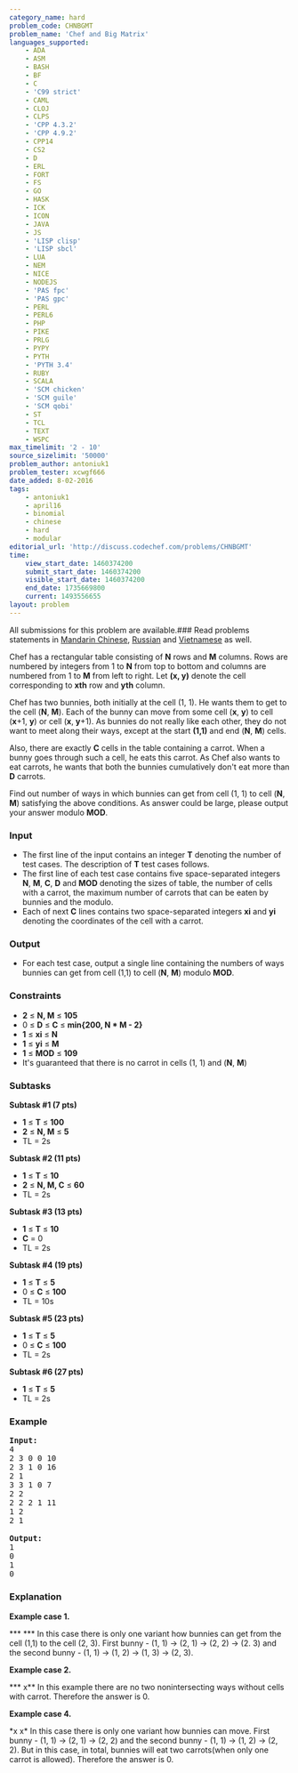 ```yaml
---
category_name: hard
problem_code: CHNBGMT
problem_name: 'Chef and Big Matrix'
languages_supported:
    - ADA
    - ASM
    - BASH
    - BF
    - C
    - 'C99 strict'
    - CAML
    - CLOJ
    - CLPS
    - 'CPP 4.3.2'
    - 'CPP 4.9.2'
    - CPP14
    - CS2
    - D
    - ERL
    - FORT
    - FS
    - GO
    - HASK
    - ICK
    - ICON
    - JAVA
    - JS
    - 'LISP clisp'
    - 'LISP sbcl'
    - LUA
    - NEM
    - NICE
    - NODEJS
    - 'PAS fpc'
    - 'PAS gpc'
    - PERL
    - PERL6
    - PHP
    - PIKE
    - PRLG
    - PYPY
    - PYTH
    - 'PYTH 3.4'
    - RUBY
    - SCALA
    - 'SCM chicken'
    - 'SCM guile'
    - 'SCM qobi'
    - ST
    - TCL
    - TEXT
    - WSPC
max_timelimit: '2 - 10'
source_sizelimit: '50000'
problem_author: antoniuk1
problem_tester: xcwgf666
date_added: 8-02-2016
tags:
    - antoniuk1
    - april16
    - binomial
    - chinese
    - hard
    - modular
editorial_url: 'http://discuss.codechef.com/problems/CHNBGMT'
time:
    view_start_date: 1460374200
    submit_start_date: 1460374200
    visible_start_date: 1460374200
    end_date: 1735669800
    current: 1493556655
layout: problem
---
```

All submissions for this problem are available.###  Read problems statements in [Mandarin Chinese](http://www.codechef.com/download/translated/APRIL16/mandarin/CHNBGMT.pdf), [Russian](http://www.codechef.com/download/translated/APRIL16/russian/CHNBGMT.pdf) and [Vietnamese](http://www.codechef.com/download/translated/APRIL16/vietnamese/CHNBGMT.pdf) as well.

Chef has a rectangular table consisting of **N** rows and **M** columns. Rows are numbered by integers from 1 to **N** from top to bottom and columns are numbered from 1 to **M** from left to right. Let **(x, y)** denote the cell corresponding to **xth** row and **yth** column.

Chef has two bunnies, both initially at the cell (1, 1). He wants them to get to the cell (**N**, **M**). Each of the bunny can move from some cell (**x**, **y**) to cell (**x**+1, **y**) or cell (**x**, **y**+1). As bunnies do not really like each other, they do not want to meet along their ways, except at the start **(1,1)** and end (**N**, **M**) cells.

Also, there are exactly **C** cells in the table containing a carrot. When a bunny goes through such a cell, he eats this carrot. As Chef also wants to eat carrots, he wants that both the bunnies cumulatively don't eat more than **D** carrots.

Find out number of ways in which bunnies can get from cell (1, 1) to cell (**N**, **M**) satisfying the above conditions. As answer could be large, please output your answer modulo **MOD**.

### Input

- The first line of the input contains an integer **T** denoting the number of test cases. The description of **T** test cases follows.
- The first line of each test case contains five space-separated integers **N**, **M**, **C**, **D** and **MOD** denoting the sizes of table, the number of cells with a carrot, the maximum number of carrots that can be eaten by bunnies and the modulo.
- Each of next **C** lines contains two space-separated integers **xi** and **yi** denoting the coordinates of the cell with a carrot.

### Output

- For each test case, output a single line containing the numbers of ways bunnies can get from cell (1,1) to cell (**N**, **M**) modulo **MOD**.

### Constraints

- **2** ≤ **N, M** ≤ **105**
- 0 ≤ **D** ≤ **C** ≤ **min{200, N \* M - 2}**
- **1** ≤ **xi** ≤ **N**
- **1** ≤ **yi** ≤ **M**
- **1** ≤ **MOD** ≤ **109**
- It's guaranteed that there is no carrot in cells (1, 1) and (**N**, **M**)

### Subtasks

**Subtask #1 (7 pts)**

- **1** ≤ **T** ≤ **100**
- **2** ≤ **N, M** ≤ **5**
- TL = 2s

**Subtask #2 (11 pts)**

- **1** ≤ **T** ≤ **10**
- **2** ≤ **N, M, C** ≤ **60**
- TL = 2s

**Subtask #3 (13 pts)**

- **1** ≤ **T** ≤ **10**
- **C** = 0
- TL = 2s

**Subtask #4 (19 pts)**

- **1** ≤ **T** ≤ **5**
- 0 ≤ **C** ≤ **100**
- TL = 10s

**Subtask #5 (23 pts)**

- **1** ≤ **T** ≤ **5**
- 0 ≤ **C** ≤ **100**
- TL = 2s

**Subtask #6 (27 pts)**

- **1** ≤ **T** ≤ **5**
- TL = 2s

### Example

<pre><b>Input:</b>
4
2 3 0 0 10
2 3 1 0 16
2 1
3 3 1 0 7
2 2
2 2 2 1 11
1 2
2 1

<b>Output:</b>
1
0
1
0
</pre>
### Explanation

**Example case 1.**

\*\*\*
\*\*\*
In this case there is only one variant how bunnies can get from the cell (1,1) to the cell (2, 3). 
First bunny - (1, 1) -> (2, 1) -> (2, 2) -> (2. 3) and the second bunny - (1, 1) -> (1, 2) -> (1, 3) -> (2, 3).

**Example case 2.**

\*\*\*
x\*\*
In this example there are no two nonintersecting ways without cells with carrot. Therefore the answer is 0.

**Example case 4.**

\*x
x\*
In this case there is only one variant how bunnies can move. First bunny - (1, 1) -> (2, 1) -> (2, 2) and the second bunny - (1, 1) -> (1, 2) -> (2, 2). But in this case, in total, bunnies will eat two carrots(when only one carrot is allowed). Therefore the answer is 0.
